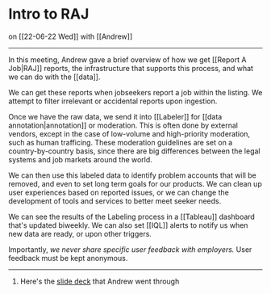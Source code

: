 # Intro to RAJ
on [[22-06-22 Wed]]
with [[Andrew]]

---
In this meeting, Andrew gave a brief overview of how we get [[Report A Job|RAJ]] reports, the infrastructure that supports this process, and what we can do with the [[data]]. 

We can get these reports when jobseekers report a job within the listing. We attempt to filter irrelevant or accidental reports upon ingestion. 

Once we have the raw data, we send it into [[Labeler]] for [[data annotation|annotation]] or moderation. This is often done by external vendors, except in the case of low-volume and high-priority moderation, such as human trafficing. These moderation guidelines are set on a country-by-country basis, since there are big differences between the legal systems and job markets around the world. 

We can then use this labeled data to identify problem accounts that will be removed, and even to set long term goals for our products. We can clean up user experiences based on reported issues, or we can change the development of tools and services to better meet seeker needs. 

We can see the results of the Labeling process in a [[Tableau]] dashboard that's updated biweekly. We can also set [[IQL]] alerts to notify us when new data are ready, or upon other triggers. 

Importantly, *we never share specific user feedback with employers.* User feedback must be kept anonymous. 

---
1. Here's the [slide deck](https://www.google.com/url?q=https://docs.google.com/presentation/d/1in0gVnsOOyedssd1fRMRlO2abXQwtHvCTnqPY2deluY/edit%23slide%3Did.p&sa=D&source=calendar&ust=1655919449239215&usg=AOvVaw1DepUH26w2ci9msg2Hi8ip) that Andrew went through